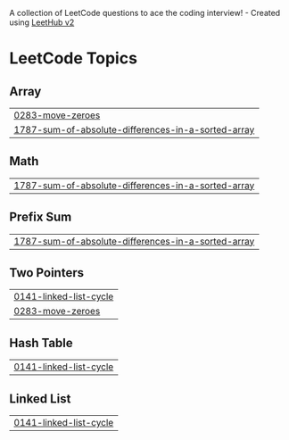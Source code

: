 A collection of LeetCode questions to ace the coding interview! - Created using [LeetHub v2](https://github.com/arunbhardwaj/LeetHub-2.0)
<!---LeetCode Topics Start-->
# LeetCode Topics
## Array
|  |
| ------- |
| [0283-move-zeroes](https://github.com/Aaditya-1205/DSA/tree/master/0283-move-zeroes) |
| [1787-sum-of-absolute-differences-in-a-sorted-array](https://github.com/Aaditya-1205/DSA/tree/master/1787-sum-of-absolute-differences-in-a-sorted-array) |
## Math
|  |
| ------- |
| [1787-sum-of-absolute-differences-in-a-sorted-array](https://github.com/Aaditya-1205/DSA/tree/master/1787-sum-of-absolute-differences-in-a-sorted-array) |
## Prefix Sum
|  |
| ------- |
| [1787-sum-of-absolute-differences-in-a-sorted-array](https://github.com/Aaditya-1205/DSA/tree/master/1787-sum-of-absolute-differences-in-a-sorted-array) |
## Two Pointers
|  |
| ------- |
| [0141-linked-list-cycle](https://github.com/Aaditya-1205/DSA/tree/master/0141-linked-list-cycle) |
| [0283-move-zeroes](https://github.com/Aaditya-1205/DSA/tree/master/0283-move-zeroes) |
## Hash Table
|  |
| ------- |
| [0141-linked-list-cycle](https://github.com/Aaditya-1205/DSA/tree/master/0141-linked-list-cycle) |
## Linked List
|  |
| ------- |
| [0141-linked-list-cycle](https://github.com/Aaditya-1205/DSA/tree/master/0141-linked-list-cycle) |
<!---LeetCode Topics End-->